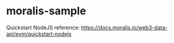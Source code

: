 # moralis-sample
Quickstart NodeJS
reference: https://docs.moralis.io/web3-data-api/evm/quickstart-nodejs

